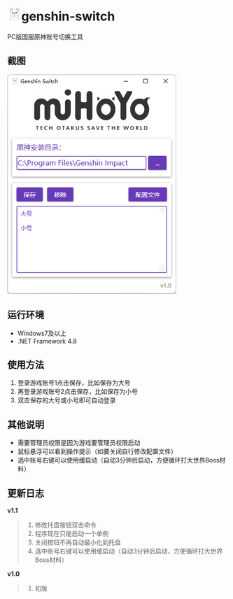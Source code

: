 # ![Sapphire](src/Resources/Sapphire.png)genshin-switch

PC版国服原神账号切换工具

## 截图

![main](screen-shot/main.png)

## 运行环境

-  Windows7及以上
- .NET Framework 4.8

## 使用方法

1. 登录游戏账号1点击保存，比如保存为大号
2. 再登录游戏账号2点击保存，比如保存为小号
3. 双击保存的大号或小号即可自动登录

## 其他说明

- 需要管理员权限是因为游戏要管理员权限启动
- 鼠标悬浮可以看到操作提示（如要关闭自行修改配置文件）
- 选中账号右键可以使用缓启动（自动3分钟后启动，方便循环打大世界Boss材料）

## 更新日志

**v1.1**

>1. 修改托盘按钮双击命令
>2. 程序现在只能启动一个单例
>3. 关闭按钮不再自动最小化到托盘
>4. 选中账号右键可以使用缓启动（自动3分钟后启动，方便循环打大世界Boss材料）

**v1.0**

>1. 初版
